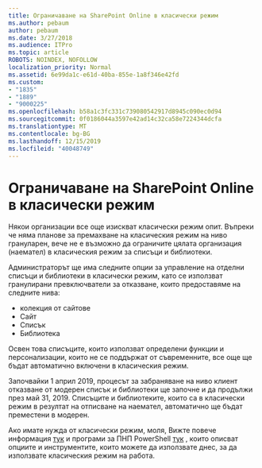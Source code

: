 ```yaml
---
title: Ограничаване на SharePoint Online в класически режим
ms.author: pebaum
author: pebaum
ms.date: 3/27/2018
ms.audience: ITPro
ms.topic: article
ROBOTS: NOINDEX, NOFOLLOW
localization_priority: Normal
ms.assetid: 6e99da1c-e61d-40ba-855e-1a8f346e42fd
ms.custom:
- "1835"
- "1889"
- "9000225"
ms.openlocfilehash: b58a1c3fc331c739080542917d8945c090ec0d94
ms.sourcegitcommit: 0f0186044a3597e42ad14c32ca58e7224344dcfa
ms.translationtype: MT
ms.contentlocale: bg-BG
ms.lasthandoff: 12/15/2019
ms.locfileid: "40048749"
---
```

# <a name="restrict-sharepoint-online-to-classic-mode"></a>Ограничаване на SharePoint Online в класически режим

Някои организации все още изискват класически режим опит. Въпреки че няма планове за премахване на класическия режим на ниво грануларен, вече не е възможно да ограничите цялата организация (наемател) в класическия режим за списъци и библиотеки.

Администраторът ще има следните опции за управление на отделни списъци и библиотеки в класически режим, като се използват гранулирани превключватели за отказване, които предоставяме на следните нива:

- колекция от сайтове
- Сайт
- Списък
- Библиотека

Освен това списъците, които използват определени функции и персонализации, които не се поддържат от съвременните, все още ще бъдат автоматично включени в класическия режим.

Започвайки 1 април 2019, процесът за забраняване на ниво клиент отказване от модерен списък и библиотеки ще започне и да продължи през май 31, 2019.  Списъците и библиотеките, които са в класически режим в резултат на отписване на наемател, автоматично ще бъдат преместени в модерен.

Ако имате нужда от класически режим, моля, Вижте повече информация [тук](https://techcommunity.microsoft.com/t5/Microsoft-SharePoint-Blog/Delivering-SharePoint-modern-experiences/ba-p/315023) и програми за ПНП PowerShell [тук](https://docs.microsoft.com/sharepoint/dev/transform/modernize-userinterface-lists-and-libraries-optout) , които описват опциите и инструментите, които можете да използвате днес, за да използвате класическия режим на работа.
